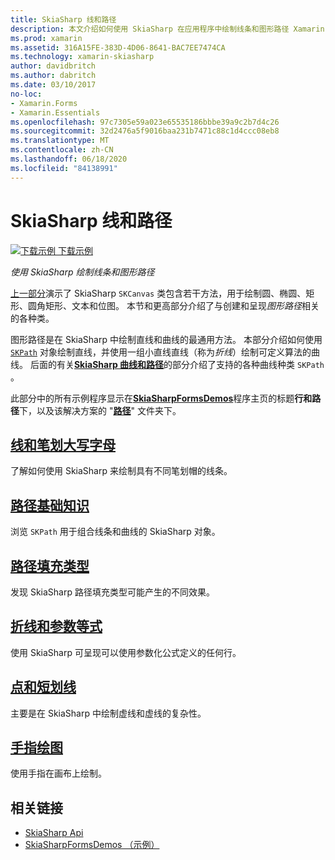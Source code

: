 ```yaml
---
title: SkiaSharp 线和路径
description: 本文介绍如何使用 SkiaSharp 在应用程序中绘制线条和图形路径 Xamarin.Forms ，并使用示例代码对此进行演示。
ms.prod: xamarin
ms.assetid: 316A15FE-383D-4D06-8641-BAC7EE7474CA
ms.technology: xamarin-skiasharp
author: davidbritch
ms.author: dabritch
ms.date: 03/10/2017
no-loc:
- Xamarin.Forms
- Xamarin.Essentials
ms.openlocfilehash: 97c7305e59a023e65535186bbbe39a9c2b7d4c26
ms.sourcegitcommit: 32d2476a5f9016baa231b7471c88c1d4ccc08eb8
ms.translationtype: MT
ms.contentlocale: zh-CN
ms.lasthandoff: 06/18/2020
ms.locfileid: "84138991"
---
```

# <a name="skiasharp-lines-and-paths"></a>SkiaSharp 线和路径

[![下载示例](~/media/shared/download.png) 下载示例](https://docs.microsoft.com/samples/xamarin/xamarin-forms-samples/skiasharpforms-demos)

_使用 SkiaSharp 绘制线条和图形路径_

[上一部分](~/xamarin-forms/user-interface/graphics/skiasharp/basics/index.md)演示了 SkiaSharp `SKCanvas` 类包含若干方法，用于绘制圆、椭圆、矩形、圆角矩形、文本和位图。 本节和更高部分介绍了与创建和呈现*图形路径*相关的各种类。

图形路径是在 SkiaSharp 中绘制直线和曲线的最通用方法。 本部分介绍如何使用 [`SKPath`](xref:SkiaSharp.SKPath) 对象绘制直线，并使用一组小直线直线（称为*折线*）绘制可定义算法的曲线。 后面的有关[**SkiaSharp 曲线和路径**](../curves/index.md)的部分介绍了支持的各种曲线种类 `SKPath` 。

此部分中的所有示例程序显示在[**SkiaSharpFormsDemos**](https://docs.microsoft.com/samples/xamarin/xamarin-forms-samples/skiasharpforms-demos)程序主页的标题**行和路径**下，以及该解决方案的 "[**路径**](https://github.com/xamarin/xamarin-forms-samples/tree/master/SkiaSharpForms/Demos/Demos/SkiaSharpFormsDemos/Paths)" 文件夹下。

## <a name="lines-and-stroke-caps"></a>[线和笔划大写字母](lines.md)

了解如何使用 SkiaSharp 来绘制具有不同笔划帽的线条。

## <a name="path-basics"></a>[路径基础知识](paths.md)

浏览 `SKPath` 用于组合线条和曲线的 SkiaSharp 对象。

## <a name="the-path-fill-types"></a>[路径填充类型](fill-types.md)

发现 SkiaSharp 路径填充类型可能产生的不同效果。

## <a name="polylines-and-parametric-equations"></a>[折线和参数等式](polylines.md)

使用 SkiaSharp 可呈现可以使用参数化公式定义的任何行。

## <a name="dots-and-dashes"></a>[点和短划线](dots.md)

主要是在 SkiaSharp 中绘制虚线和虚线的复杂性。

## <a name="finger-painting"></a>[手指绘图](finger-paint.md)

使用手指在画布上绘制。

## <a name="related-links"></a>相关链接

- [SkiaSharp Api](https://docs.microsoft.com/dotnet/api/skiasharp)
- [SkiaSharpFormsDemos （示例）](https://docs.microsoft.com/samples/xamarin/xamarin-forms-samples/skiasharpforms-demos)
